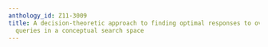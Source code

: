 ```yaml
---
anthology_id: Z11-3009
title: A decision-theoretic approach to finding optimal responses to over-constrained
  queries in a conceptual search space
---
```

